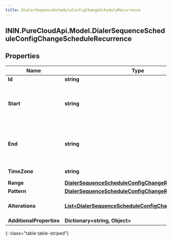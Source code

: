 ```yaml
---
title: DialerSequenceScheduleConfigChangeScheduleRecurrence
---
```

## ININ.PureCloudApi.Model.DialerSequenceScheduleConfigChangeScheduleRecurrence

## Properties

|Name | Type | Description | Notes|
|------------ | ------------- | ------------- | -------------|
| **Id** | **string** | the recurrence id | [optional] |
| **Start** | **string** | scheduled start time represented as an ISO-8601 string; for example, yyyy-MM-ddTHH:mm:ss.SSSZ | [optional] |
| **End** | **string** | scheduled end time represented as an ISO-8601 string; for example, yyyy-MM-ddTHH:mm:ss.SSSZ | [optional] |
| **TimeZone** | **string** | the timezone the recurrence will use | [optional] |
| **Range** | [**DialerSequenceScheduleConfigChangeRecurrenceRange**](DialerSequenceScheduleConfigChangeRecurrenceRange.html) |  | [optional] |
| **Pattern** | [**DialerSequenceScheduleConfigChangeRecurrencePattern**](DialerSequenceScheduleConfigChangeRecurrencePattern.html) |  | [optional] |
| **Alterations** | [**List&lt;DialerSequenceScheduleConfigChangeAlteration&gt;**](DialerSequenceScheduleConfigChangeAlteration.html) | modifications to the original recurrence schedule | [optional] |
| **AdditionalProperties** | **Dictionary&lt;string, Object&gt;** |  | [optional] |
{: class="table table-striped"}


